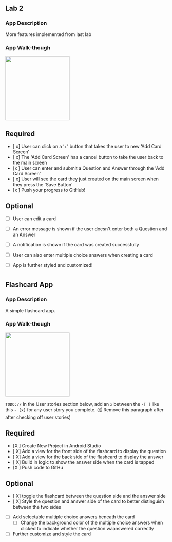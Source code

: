 

## Lab 2

### App Description
More features implemented from last lab

### App Walk-though


<img src="http://g.recordit.co/EbZtrA8EFB.gif" width=200><br>



## Required
- [ x] User can click on a ‘+’ button that takes the user to new ‘Add Card Screen’
- [ x] The 'Add Card Screen' has a cancel button to take the user back to the main screen
- [x ] User can enter and submit a Question and Answer through the 'Add Card Screen'
- [ x] User will see the card they just created on the main screen when they press the 'Save Button'
- [x ] Push your progress to GitHub!

## Optional
- [ ] User can edit a card
- [ ] An error message is shown if the user doesn't enter both a Question and an Answer
- [ ] A notification is shown if the card was created successfully
- [ ] User can also enter multiple choice answers when creating a card
- [ ] App is further styled and customized!










# 
## Flashcard App

### App Description
A simple flashcard app. 

### App Walk-though


<img src="http://g.recordit.co/wjNECiBdae.gif" width=200><br>

`TODO://` In the User stories section below, add an `x` between the `-[ ]` like this `- [x]` for any user story you complete. (☝️ Remove this paragraph after after checking off user stories)

## Required
- [X ] Create New Project in Android Studio
- [ X] Add a view for the front side of the flashcard to display the question
- [ X] Add a view for the back side of the flashcard to display the answer
- [ X] Build in logic to show the answer side when the card is tapped
- [X ] Push code to GitHu
## Optional
- [ X] toggle the flashcard between the question side and the answer side
- [ X] Style the question and answer side of the card to better distinguish between the two sides
- [ ] Add selectable multiple choice answers beneath the card
   - [ ] Change the background color of the multiple choice answers when clicked to indicate whether the question waanswered correctly
- [ ] Further customize and style the card
